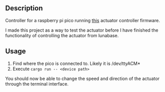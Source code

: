 ## Description

Controller for a raspberry pi pico running [this](https://github.com/utahrobotics/lunadev-2025/tree/main/embedded/actuator) actuator controller firmware.

I made this project as a way to test the actuator before I have finished the functionality of controlling the actuator from lunabase.

## Usage
1. Find where the pico is connected to. Likely it is /dev/ttyACM*
2. Execute ```cargo run -- <device path>```


You should now be able to change the speed and direction of the actuator through the terminal interface.
